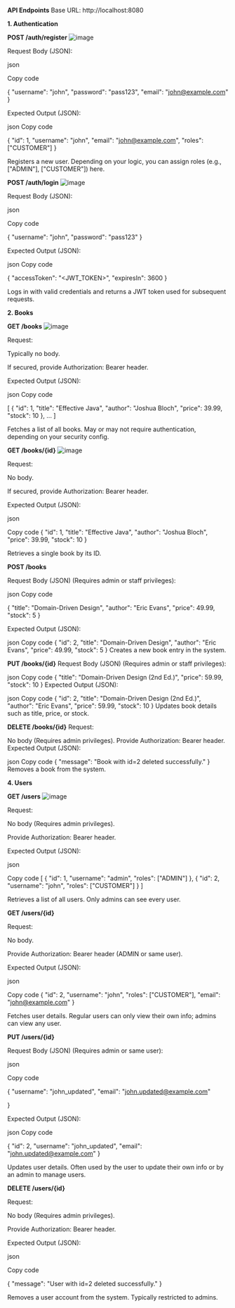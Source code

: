 **API Endpoints**
Base URL: http://localhost:8080

**1. Authentication**
   
**POST /auth/register**
![image](https://github.com/user-attachments/assets/5dad68e7-c4fe-4c3a-a690-354046b592c9)


Request Body (JSON):

json

Copy code

{
  "username": "john",
  "password": "pass123",
  "email": "john@example.com"
}

Expected Output (JSON):

json
Copy code

{
  "id": 1,
  "username": "john",
  "email": "john@example.com",
  "roles": ["CUSTOMER"]
}

Registers a new user. Depending on your logic, you can assign roles (e.g., ["ADMIN"], ["CUSTOMER"]) here.

**POST /auth/login**
![image](https://github.com/user-attachments/assets/95feb135-d292-48c6-92d9-1c929351e7c6)


Request Body (JSON):

json

Copy code

{
  "username": "john",
  "password": "pass123"
}

Expected Output (JSON):

json
Copy code

{
  "accessToken": "<JWT_TOKEN>",
  "expiresIn": 3600
}

Logs in with valid credentials and returns a JWT token used for subsequent requests.


**2. Books**

**GET /books**
![image](https://github.com/user-attachments/assets/8a122896-6f97-4550-bcae-629bdcb51f8c)


Request:

Typically no body.

If secured, provide Authorization: Bearer <token> header.

Expected Output (JSON):

json
Copy code

[
  {
    "id": 1,
    "title": "Effective Java",
    "author": "Joshua Bloch",
    "price": 39.99,
    "stock": 10
  },
  ...
]

Fetches a list of all books. May or may not require authentication, depending on your security config.

**GET /books/{id}**
![image](https://github.com/user-attachments/assets/e862817f-e902-4494-9660-9f157edb3225)


Request:

No body.

If secured, provide Authorization: Bearer <token> header.

Expected Output (JSON):

json

Copy code
{
  "id": 1,
  "title": "Effective Java",
  "author": "Joshua Bloch",
  "price": 39.99,
  "stock": 10
}

Retrieves a single book by its ID.

**POST /books**

Request Body (JSON) (Requires admin or staff privileges):

json
Copy code

{
  "title": "Domain-Driven Design",
  "author": "Eric Evans",
  "price": 49.99,
  "stock": 5
}

Expected Output (JSON):

json
Copy code
{
  "id": 2,
  "title": "Domain-Driven Design",
  "author": "Eric Evans",
  "price": 49.99,
  "stock": 5
}
Creates a new book entry in the system.

**PUT /books/{id}**
Request Body (JSON) (Requires admin or staff privileges):

json
Copy code
{
  "title": "Domain-Driven Design (2nd Ed.)",
  "price": 59.99,
  "stock": 10
}
Expected Output (JSON):

json
Copy code
{
  "id": 2,
  "title": "Domain-Driven Design (2nd Ed.)",
  "author": "Eric Evans",
  "price": 59.99,
  "stock": 10
}
Updates book details such as title, price, or stock.

**DELETE /books/{id}**
Request:

No body (Requires admin privileges).
Provide Authorization: Bearer <token> header.
Expected Output (JSON):

json
Copy code
{
  "message": "Book with id=2 deleted successfully."
}
Removes a book from the system.

**4. Users**

**GET /users**
![image](https://github.com/user-attachments/assets/01f408cd-c3ec-4c09-bb87-74611e755e6f)


Request:

No body (Requires admin privileges).

Provide Authorization: Bearer <token> header.

Expected Output (JSON):

json

Copy code
[
  {
    "id": 1,
    "username": "admin",
    "roles": ["ADMIN"]
  },
  {
    "id": 2,
    "username": "john",
    "roles": ["CUSTOMER"]
  }
]

Retrieves a list of all users. Only admins can see every user.

**GET /users/{id}**

Request:

No body.

Provide Authorization: Bearer <token> header (ADMIN or same user).

Expected Output (JSON):

json

Copy code
{
  "id": 2,
  "username": "john",
  "roles": ["CUSTOMER"],
  "email": "john@example.com"
}

Fetches user details. Regular users can only view their own info; admins can view any user.


**PUT /users/{id}**

Request Body (JSON) (Requires admin or same user):

json

Copy code

{
  "username": "john_updated",
  "email": "john.updated@example.com"

}

Expected Output (JSON):

json
Copy code

{
  "id": 2,
  "username": "john_updated",
  "email": "john.updated@example.com"
}

Updates user details. Often used by the user to update their own info or by an admin to manage users.

**DELETE /users/{id}**

Request:

No body (Requires admin privileges).

Provide Authorization: Bearer <token> header.

Expected Output (JSON):

json

Copy code

{
  "message": "User with id=2 deleted successfully."
}

Removes a user account from the system. Typically restricted to admins.
